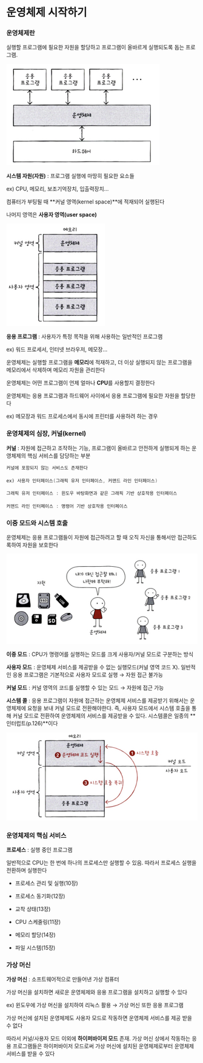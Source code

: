 # **운영체제 시작하기**

### **운영체제란**

실행할 프로그램에 필요한 자원을 할당하고 프로그램이 올바르게 실행되도록 돕는 프로그램.

![Untitled](img/스크린샷%202024-07-01%20172325.png)

**시스템 자원(자원)** : 프로그램 실행에 마땅히 필요한 요소들

ex) CPU, 메모리, 보조기억장치, 입출력장치…

컴퓨터가 부팅될 때 **커널 영역(kernel space)**에 적재되어 실행된다

나머지 영역은 **사용자 영역(user space)**

![Untitled](img/스크린샷%202024-07-01%20171529.png)

**응용 프로그램** : 사용자가 특정 목적을 위해 사용하는 일반적인 프로그램

ex) 워드 프로세서, 인터넷 브라우저, 메모장…

운영체제는 실행할 프로그램을 **메모리**에 적재하고, 더 이상 실행되지 않는 프로그램을 메모리에서 삭제하며 메모리 자원을 관리한다

운영체제는 어떤 프로그램이 언제 얼마나 **CPU**를 사용할지 결정한다

운영체제는 응용 프로그램과 하드웨어 사이에서 응용 프로그램에 필요한 자원을 할당한다

ex) 메모장과 워드 프로세스에서 동시에 프린터를 사용하려 하는 경우

### 운영체제의 심장, 커널(kernel)

**커널** : 자원에 접근하고 조작하는 기능, 프로그램이 올바르고 안전하게 실행되게 하는 운영체제의 핵심 서비스를 담당하는 부분

```java
커널에 포함되지 않는 서비스도 존재한다

ex) 사용자 인터페이스(그래픽 유저 인터페이스, 커맨드 라인 인터페이스)

그래픽 유저 인터페이스 : 윈도우 바탕화면과 같은 그래픽 기반 상호작용 인터페이스

커맨드 라인 인터페이스 : 명령어 기반 상호작용 인터페이스
```

### 이중 모드와 시스템 호출

운영체제는 응용 프로그램들이 자원에 접근하려고 할 때 오직 자신을 통해서만 접근하도록하여 자원을 보호한다

![Untitled](img/스크린샷%202024-07-01%20173203.png)

**이중 모드** : CPU가 명령어를 실행하는 모드를 크게 사용자/커널 모드로 구분하는 방식

**사용자 모드** : 운영체제 서비스를 제공받을 수 없는 실행모드(커널 영역 코드 X). 일반적인 응용 프로그램은 기본적으로 사용자 모드로 실행 → 자원 접근 불가능

**커널 모드** : 커널 영역의 코드를 실행할 수 있는 모드 → 자원에 접근 가능

**시스템 콜** : 응용 프로그램이 자원에 접근하는 운영체제 서비스를 제공받기 위해서는 운영체제에 요청을 보내 커널 모드로 전환해야한다. 즉, 사용자 모드에서 시스템 호출을 통해 커널 모드로 전환하여 운영체제의 서비스를 제공받을 수 있다. 시스템콜은 일종의 **인터럽트(p.126)**이다

![Untitled](img/스크린샷%202024-07-01%20174714.png)

### 운영체제의 핵심 서비스

**프로세스** : 실행 중인 프로그램

일반적으로 CPU는 한 번에 하나의 프로세스만 실행할 수 있음. 따라서 프로세스 실행을 전환하며 실행한다

- 프로세스 관리 및 실행(10장)
- 프로세스 동기화(12장)
- 교착 상태(13장)

- CPU 스케줄링(11장)
- 메모리 할당(14장)

- 파일 시스템(15장)

### 가상 머신

**가상 머신** : 소프트웨어적으로 만들어낸 가상 컴퓨터

가상 머신을 설치하면 새로운 운영체제와 응용 프로그램을 설치하고 실행할 수 있다

ex) 윈도우에 가상 머신을 설치하여 리눅스 활용 → 가상 머신 또한 응용 프로그램

가상 머신에 설치된 운영체제도 사용자 모드로 작동하면 운영체제 서비스를 제공 받을 수 없다

따라서 커널/사용자 모드 이외에 **하이퍼바이저 모드** 존재. 가상 머신 상에서 작동하는 응용 프로그램들은 하이퍼바이저 모드로써 가상 머신에 설치된 운영체제로부터 운영체제 서비스를 받을 수 있다
